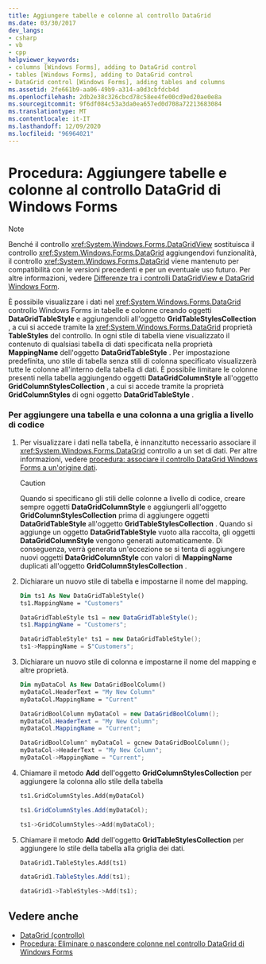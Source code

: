 ```yaml
---
title: Aggiungere tabelle e colonne al controllo DataGrid
ms.date: 03/30/2017
dev_langs:
- csharp
- vb
- cpp
helpviewer_keywords:
- columns [Windows Forms], adding to DataGrid control
- tables [Windows Forms], adding to DataGrid control
- DataGrid control [Windows Forms], adding tables and columns
ms.assetid: 2fe661b9-aa06-49b9-a314-a0d3cbfdcb4d
ms.openlocfilehash: 2db2e38c326cbcd78c58ee4fe00cd9ed20ae0e8a
ms.sourcegitcommit: 9f6df084c53a3da0ea657ed0d708a72213683084
ms.translationtype: MT
ms.contentlocale: it-IT
ms.lasthandoff: 12/09/2020
ms.locfileid: "96964021"
---
```

# <a name="how-to-add-tables-and-columns-to-the-windows-forms-datagrid-control"></a>Procedura: Aggiungere tabelle e colonne al controllo DataGrid di Windows Forms

> [!NOTE]
> Benché il controllo <xref:System.Windows.Forms.DataGridView> sostituisca il controllo <xref:System.Windows.Forms.DataGrid> aggiungendovi funzionalità, il controllo <xref:System.Windows.Forms.DataGrid> viene mantenuto per compatibilità con le versioni precedenti e per un eventuale uso futuro. Per altre informazioni, vedere [Differenze tra i controlli DataGridView e DataGrid Windows Form](differences-between-the-windows-forms-datagridview-and-datagrid-controls.md).

È possibile visualizzare i dati nel <xref:System.Windows.Forms.DataGrid> controllo Windows Forms in tabelle e colonne creando oggetti **DataGridTableStyle** e aggiungendoli all'oggetto **GridTableStylesCollection** , a cui si accede tramite la <xref:System.Windows.Forms.DataGrid> proprietà **TableStyles** del controllo. In ogni stile di tabella viene visualizzato il contenuto di qualsiasi tabella di dati specificata nella proprietà **MappingName** dell'oggetto **DataGridTableStyle** . Per impostazione predefinita, uno stile di tabella senza stili di colonna specificato visualizzerà tutte le colonne all'interno della tabella di dati. È possibile limitare le colonne presenti nella tabella aggiungendo oggetti **DataGridColumnStyle** all'oggetto **GridColumnStylesCollection** , a cui si accede tramite la proprietà **GridColumnStyles** di ogni oggetto **DataGridTableStyle** .

### <a name="to-add-a-table-and-column-to-a-datagrid-programmatically"></a>Per aggiungere una tabella e una colonna a una griglia a livello di codice

1. Per visualizzare i dati nella tabella, è innanzitutto necessario associare il <xref:System.Windows.Forms.DataGrid> controllo a un set di dati. Per altre informazioni, vedere [procedura: associare il controllo DataGrid Windows Forms a un'origine dati](how-to-bind-the-windows-forms-datagrid-control-to-a-data-source.md).

    > [!CAUTION]
    > Quando si specificano gli stili delle colonne a livello di codice, creare sempre oggetti **DataGridColumnStyle** e aggiungerli all'oggetto **GridColumnStylesCollection** prima di aggiungere oggetti **DataGridTableStyle** all'oggetto **GridTableStylesCollection** . Quando si aggiunge un oggetto **DataGridTableStyle** vuoto alla raccolta, gli oggetti **DataGridColumnStyle** vengono generati automaticamente. Di conseguenza, verrà generata un'eccezione se si tenta di aggiungere nuovi oggetti **DataGridColumnStyle** con valori di **MappingName** duplicati all'oggetto **GridColumnStylesCollection** .

2. Dichiarare un nuovo stile di tabella e impostarne il nome del mapping.

    ```vb
    Dim ts1 As New DataGridTableStyle()
    ts1.MappingName = "Customers"
    ```

    ```csharp
    DataGridTableStyle ts1 = new DataGridTableStyle();
    ts1.MappingName = "Customers";
    ```

    ```cpp
    DataGridTableStyle* ts1 = new DataGridTableStyle();
    ts1->MappingName = S"Customers";
    ```

3. Dichiarare un nuovo stile di colonna e impostarne il nome del mapping e altre proprietà.

    ```vb
    Dim myDataCol As New DataGridBoolColumn()
    myDataCol.HeaderText = "My New Column"
    myDataCol.MappingName = "Current"
    ```

    ```csharp
    DataGridBoolColumn myDataCol = new DataGridBoolColumn();
    myDataCol.HeaderText = "My New Column";
    myDataCol.MappingName = "Current";
    ```

    ```cpp
    DataGridBoolColumn^ myDataCol = gcnew DataGridBoolColumn();
    myDataCol->HeaderText = "My New Column";
    myDataCol->MappingName = "Current";
    ```

4. Chiamare il metodo **Add** dell'oggetto **GridColumnStylesCollection** per aggiungere la colonna allo stile della tabella

    ```vb
    ts1.GridColumnStyles.Add(myDataCol)
    ```

    ```csharp
    ts1.GridColumnStyles.Add(myDataCol);
    ```

    ```cpp
    ts1->GridColumnStyles->Add(myDataCol);
    ```

5. Chiamare il metodo **Add** dell'oggetto **GridTableStylesCollection** per aggiungere lo stile della tabella alla griglia dei dati.

    ```vb
    DataGrid1.TableStyles.Add(ts1)
    ```

    ```csharp
    dataGrid1.TableStyles.Add(ts1);
    ```

    ```cpp
    dataGrid1->TableStyles->Add(ts1);
    ```

## <a name="see-also"></a>Vedere anche

- [DataGrid (controllo)](datagrid-control-windows-forms.md)
- [Procedura: Eliminare o nascondere colonne nel controllo DataGrid di Windows Forms](how-to-delete-or-hide-columns-in-the-windows-forms-datagrid-control.md)
